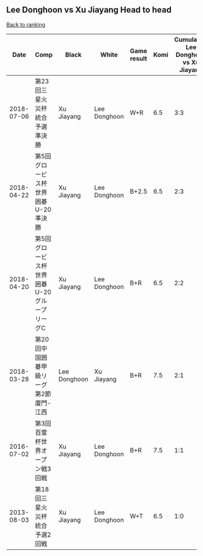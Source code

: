 ## Lee Donghoon vs Xu Jiayang Head to head

[Back to ranking](../../index.md)




| **Date** | **Comp** | **Black** | **White** | **Game result** | **Komi** | **Cumulative Lee Donghoon vs Xu Jiayang** | **Lee Donghoon streak** | **Xu Jiayang streak** | 
| --- | --- | --- | --- | --- | --- | --- | --- | --- |
| 2018-07-06 | 第23回三星火災杯統合予選準決勝 | Xu Jiayang | Lee Donghoon | W+R | 6.5 | 3:3 | 1 | 0 | 
| 2018-04-22 | 第5回グロービス杯世界囲碁U-20準決勝 | Xu Jiayang | Lee Donghoon | B+2.5 | 6.5 | 2:3 | 0 | 2 | 
| 2018-04-20 | 第5回グロービス杯世界囲碁U-20グループリーグC | Xu Jiayang | Lee Donghoon | B+R | 6.5 | 2:2 | 0 | 1 | 
| 2018-03-28 | 第20回中国囲碁甲級リーグ第2節廈門-江西 | Lee Donghoon | Xu Jiayang | B+R | 7.5 | 2:1 | 1 | 0 | 
| 2016-07-02 | 第3回百霊杯世界オープン戦3回戦 | Xu Jiayang | Lee Donghoon | B+R | 7.5 | 1:1 | 0 | 1 | 
| 2013-08-03 | 第18回三星火災杯統合予選2回戦 | Xu Jiayang | Lee Donghoon | W+T | 6.5 | 1:0 | 1 | 0 |




